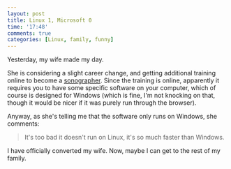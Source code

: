 ```yaml
---
layout: post
title: Linux 1, Microsoft 0
time: '17:48'
comments: true
categories: [Linux, family, funny]
---
```


Yesterday, my wife made my day.

She is considering a slight career change, and getting additional training online to become a [sonographer][].  Since the training is online, apparently it requires you to have some specific software on your computer, which of course is designed for Windows (which is fine, I'm not knocking on that, though it would be nicer if it was purely run through the browser).

Anyway, as she's telling me that the software only runs on Windows, she comments:

> It's too bad it doesn't run on Linux, it's so much faster than Windows.

I have officially converted my wife.  Now, maybe I can get to the rest of my family.

[sonographer]:http://en.wikipedia.org/wiki/Sonographer
